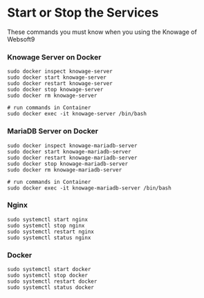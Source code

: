 # Start or Stop the Services

These commands you must know when you using the Knowage of Websoft9

### Knowage Server on Docker

```shell
sudo docker inspect knowage-server
sudo docker start knowage-server
sudo docker restart knowage-server
sudo docker stop knowage-server
sudo docker rm knowage-server

# run commands in Container
sudo docker exec -it knowage-server /bin/bash
```

### MariaDB Server on Docker
```shell
sudo docker inspect knowage-mariadb-server
sudo docker start knowage-mariadb-server
sudo docker restart knowage-mariadb-server
sudo docker stop knowage-mariadb-server
sudo docker rm knowage-mariadb-server

# run commands in Container
sudo docker exec -it knowage-mariadb-server /bin/bash
```

### Nginx

```shell
sudo systemctl start nginx
sudo systemctl stop nginx
sudo systemctl restart nginx
sudo systemctl status nginx
```

### Docker

```shell
sudo systemctl start docker
sudo systemctl stop docker
sudo systemctl restart docker
sudo systemctl status docker
```